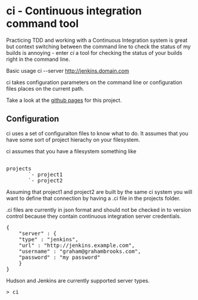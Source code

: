 ci - Continuous integration command tool
==

Practicing TDD and working with a Continuous Integration system is great but context switching between the command line
to check the status of my builds is annoying - enter *ci* a tool for checking the status of your builds right in the
command line.

Basic usage ci --server http://jenkins.domain.com

ci takes configuration parameters on the command line or configuration files places on the current path.


Take a look at the [github pages](http://grahambrooks.github.io/ci/) for this project.

Configuration
-------------

ci uses a set of configuraiton files to know what to do. It assumes that you have some sort of project hierachy on your filesystem.

ci assumes that you have a filesystem something like

<pre>

projects
       `- project1
       `- project2
</pre>

Assuming that project1 and project2 are built by the same ci system you will want to define that connection by having a .ci file in the projects folder.

.ci files are currently in json format and should not be checked in to version control because they contain continuous integration server credentials.

<pre>
{
    "server" : {
	"type" : "jenkins",
	"url" : "http://jenkins.example.com",
	"username" : "graham@grahambrooks.com",
	"password" : "my password"
    }
}
</pre>

Hudson and Jenkins are currently supported server types.

<pre>
> ci
</pre>

